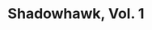 ---
title: "Shadowhawk, Vol. 1"
issue: 2A
issue_nr: 2
full_title: A Good Night For Arson
subtitle: ""
story_arc: ""
crossover: ""
variant: A
publisher: Image Comics
creators: 
  - Jim Valentino
release_date: Oct 1992
release_year: 1992
genre:
  - Action
  - Adventure
format: Comic
pages: 32
signed_by: ""
price: 1.95
---